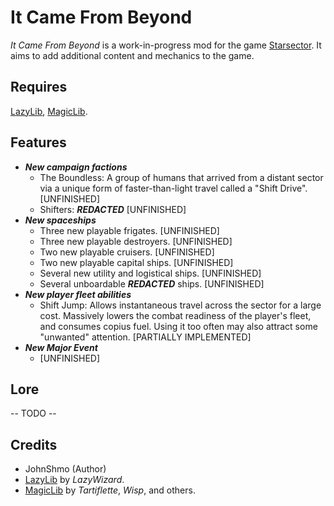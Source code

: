 # It Came From Beyond

*It Came From Beyond* is a work-in-progress mod for the game [Starsector](https://fractalsoftworks.com). It aims to add
additional content and mechanics to the game.

## Requires

[LazyLib](https://fractalsoftworks.com/forum/index.php?topic=5444.0), [MagicLib](https://fractalsoftworks.com/forum/index.php?topic=25868.0).

## Features

- ***New campaign factions***
  - The Boundless: A group of humans that arrived from a distant sector via a unique form of faster-than-light travel
  called a "Shift Drive". [UNFINISHED]
  - Shifters: ***REDACTED*** [UNFINISHED]
- ***New spaceships***
  - Three new playable frigates. [UNFINISHED]
  - Three new playable destroyers. [UNFINISHED]
  - Two new playable cruisers. [UNFINISHED]
  - Two new playable capital ships. [UNFINISHED]
  - Several new utility and logistical ships. [UNFINISHED]
  - Several unboardable ***REDACTED*** ships. [UNFINISHED]
- ***New player fleet abilities***
  - Shift Jump: Allows instantaneous travel across the sector
  for a large cost. Massively lowers the combat readiness of the player's fleet, and consumes copius fuel. Using it too
  often may also attract some "unwanted" attention. [PARTIALLY IMPLEMENTED]
- ***New Major Event***
  - [UNFINISHED]

## Lore

-- TODO --

## Credits

- JohnShmo (Author)
- [LazyLib](https://fractalsoftworks.com/forum/index.php?topic=5444.0) by *LazyWizard*.
- [MagicLib](https://fractalsoftworks.com/forum/index.php?topic=25868.0) by *Tartiflette*, *Wisp*, and others.
